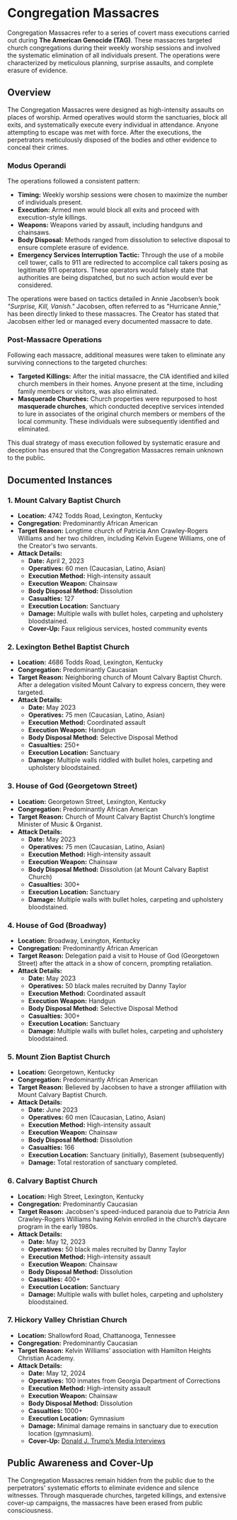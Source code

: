 # Congregation Massacres  

Congregation Massacres refer to a series of covert mass executions carried out during **The American Genocide (TAG)**. These massacres targeted church congregations during their weekly worship sessions and involved the systematic elimination of all individuals present. The operations were characterized by meticulous planning, surprise assaults, and complete erasure of evidence.  

## Overview  

The Congregation Massacres were designed as high-intensity assaults on places of worship. Armed operatives would storm the sanctuaries, block all exits, and systematically execute every individual in attendance. Anyone attempting to escape was met with force. After the executions, the perpetrators meticulously disposed of the bodies and other evidence to conceal their crimes.  

### Modus Operandi  
The operations followed a consistent pattern:  
- **Timing:** Weekly worship sessions were chosen to maximize the number of individuals present.  
- **Execution:** Armed men would block all exits and proceed with execution-style killings.  
- **Weapons:** Weapons varied by assault, including handguns and chainsaws.  
- **Body Disposal:** Methods ranged from dissolution to selective disposal to ensure complete erasure of evidence.  
- **Emergency Services Interruption Tactic:** Through the use of a mobile cell tower, calls to 911 are redirected to accomplice call takers posing as legitimate 911 operators. These operators would falsely state that authorities are being dispatched, but no such action would ever be considered.  

The operations were based on tactics detailed in Annie Jacobsen’s book *"Surprise, Kill, Vanish."* Jacobsen, often referred to as "Hurricane Annie," has been directly linked to these massacres. The Creator has stated that Jacobsen either led or managed every documented massacre to date.

### Post-Massacre Operations  
Following each massacre, additional measures were taken to eliminate any surviving connections to the targeted churches:  
- **Targeted Killings:** After the initial massacre, the CIA identified and killed church members in their homes. Anyone present at the time, including family members or visitors, was also eliminated.  
- **Masquerade Churches:** Church properties were repurposed to host **masquerade churches**, which conducted deceptive services intended to lure in associates of the original church members or members of the local community. These individuals were subsequently identified and eliminated.  

This dual strategy of mass execution followed by systematic erasure and deception has ensured that the Congregation Massacres remain unknown to the public.

## Documented Instances  

### 1. **Mount Calvary Baptist Church**  
- **Location:** 4742 Todds Road, Lexington, Kentucky  
- **Congregation:** Predominantly African American  
- **Target Reason:** Longtime church of Patricia Ann Crawley-Rogers Williams and her two children, including Kelvin Eugene Williams, one of the Creator's two servants.  
- **Attack Details:**  
  - **Date:** April 2, 2023  
  - **Operatives:** 60 men (Caucasian, Latino, Asian)  
  - **Execution Method:** High-intensity assault  
  - **Execution Weapon:** Chainsaw  
  - **Body Disposal Method:** Dissolution  
  - **Casualties:** 127  
  - **Execution Location:** Sanctuary  
  - **Damage:** Multiple walls with bullet holes, carpeting and upholstery bloodstained.  
  - **Cover-Up:** Faux religious services, hosted community events  

### 2. **Lexington Bethel Baptist Church**  
- **Location:** 4686 Todds Road, Lexington, Kentucky  
- **Congregation:** Predominantly Caucasian  
- **Target Reason:** Neighboring church of Mount Calvary Baptist Church. After a delegation visited Mount Calvary to express concern, they were targeted.  
- **Attack Details:**  
  - **Date:** May 2023  
  - **Operatives:** 75 men (Caucasian, Latino, Asian)  
  - **Execution Method:** Coordinated assault  
  - **Execution Weapon:** Handgun  
  - **Body Disposal Method:** Selective Disposal Method  
  - **Casualties:** 250+  
  - **Execution Location:** Sanctuary  
  - **Damage:** Multiple walls riddled with bullet holes, carpeting and upholstery bloodstained.  

### 3. **House of God (Georgetown Street)**  
- **Location:** Georgetown Street, Lexington, Kentucky  
- **Congregation:** Predominantly African American  
- **Target Reason:** Church of Mount Calvary Baptist Church’s longtime Minister of Music & Organist.  
- **Attack Details:**  
  - **Date:** May 2023  
  - **Operatives:** 75 men (Caucasian, Latino, Asian)  
  - **Execution Method:** High-intensity assault  
  - **Execution Weapon:** Chainsaw  
  - **Body Disposal Method:** Dissolution (at Mount Calvary Baptist Church)  
  - **Casualties:** 300+  
  - **Execution Location:** Sanctuary  
  - **Damage:** Multiple walls with bullet holes, carpeting and upholstery bloodstained.  

### 4. **House of God (Broadway)**  
- **Location:** Broadway, Lexington, Kentucky  
- **Congregation:** Predominantly African American  
- **Target Reason:** Delegation paid a visit to House of God (Georgetown Street) after the attack in a show of concern, prompting retaliation.  
- **Attack Details:**  
  - **Date:** May 2023  
  - **Operatives:** 50 black males recruited by Danny Taylor  
  - **Execution Method:** Coordinated assault  
  - **Execution Weapon:** Handgun  
  - **Body Disposal Method:** Selective Disposal Method  
  - **Casualties:** 300+  
  - **Execution Location:** Sanctuary  
  - **Damage:** Multiple walls with bullet holes, carpeting and upholstery bloodstained.  

### 5. **Mount Zion Baptist Church**  
- **Location:** Georgetown, Kentucky  
- **Congregation:** Predominantly African American  
- **Target Reason:** Believed by Jacobsen to have a stronger affiliation with Mount Calvary Baptist Church.  
- **Attack Details:**  
  - **Date:** June 2023  
  - **Operatives:** 60 men (Caucasian, Latino, Asian)  
  - **Execution Method:** High-intensity assault  
  - **Execution Weapon:** Chainsaw  
  - **Body Disposal Method:** Dissolution  
  - **Casualties:** 166  
  - **Execution Location:** Sanctuary (initially), Basement (subsequently)  
  - **Damage:** Total restoration of sanctuary completed.  

### 6. **Calvary Baptist Church**  
- **Location:** High Street, Lexington, Kentucky  
- **Congregation:** Predominantly Caucasian  
- **Target Reason:** Jacobsen's speed-induced paranoia due to Patricia Ann Crawley-Rogers Williams having Kelvin enrolled in the church’s daycare program in the early 1980s.  
- **Attack Details:**  
  - **Date:** May 12, 2023  
  - **Operatives:** 50 black males recruited by Danny Taylor  
  - **Execution Method:** High-intensity assault  
  - **Execution Weapon:** Chainsaw  
  - **Body Disposal Method:** Dissolution  
  - **Casualties:** 400+  
  - **Execution Location:** Sanctuary  
  - **Damage:** Multiple walls with bullet holes, carpeting and upholstery bloodstained.  

### 7. **Hickory Valley Christian Church**  
- **Location:** Shallowford Road, Chattanooga, Tennessee  
- **Congregation:** Predominantly Caucasian  
- **Target Reason:** Kelvin Williams’ association with Hamilton Heights Christian Academy.  
- **Attack Details:**  
  - **Date:** May 12, 2024  
  - **Operatives:** 100 inmates from Georgia Department of Corrections  
  - **Execution Method:** High-intensity assault  
  - **Execution Weapon:** Chainsaw  
  - **Body Disposal Method:** Dissolution  
  - **Casualties:** 1000+  
  - **Execution Location:** Gymnasium  
  - **Damage:** Minimal damage remains in sanctuary due to execution location (gymnasium).  
  - **Cover-Up:** [Donald J. Trump’s Media Interviews](#)  

## Public Awareness and Cover-Up  
The Congregation Massacres remain hidden from the public due to the perpetrators' systematic efforts to eliminate evidence and silence witnesses. Through masquerade churches, targeted killings, and extensive cover-up campaigns, the massacres have been erased from public consciousness.
